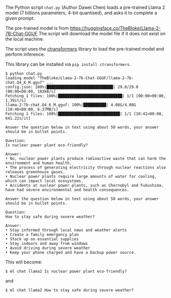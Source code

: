 The Python script `chat.py` (Author Dawei Chen) loads a pre-trained
Llama 2 model (7 billions parameters, 4-bit quantised), and asks it to
complete a given prompt.

The pre-trained model is from
https://huggingface.co/TheBloke/Llama-2-7B-Chat-GGUF The script will
download the model file if it does not exist on the local machine.

The script uses the
[ctransformers](https://github.com/marella/ctransformers) library to
load the pre-trained model and perform inference.

This library can be installed via `pip install ctransformers`.

```
$ python chat.py
loading model "TheBloke/Llama-2-7b-Chat-GGUF/llama-2-7b-chat.Q4_K_M.gguf" ...
config.json: 100%|█████████████████████████████| 29.0/29.0 [00:00<00:00, 103kB/s]
Fetching 1 files: 100%|████████████████████████████| 1/1 [00:00<00:00,  1.39it/s]
llama-2-7b-chat.Q4_K_M.gguf: 100%|██████████| 4.08G/4.08G [10:40<00:00, 6.37MB/s]
Fetching 1 files: 100%|███████████████████████████| 1/1 [10:41<00:00, 641.22s/it]

Answer the question below in text using about 50 words, your answer should be in bullet points.

Question:
Is nuclear power plant eco-friendly?

Answer:
• No, nuclear power plants produce radioactive waste that can harm the environment and human health.
• The process of generating electricity through nuclear reactions also releases greenhouse gases.
• Nuclear power plants require large amounts of water for cooling, which can impact local ecosystems.
• Accidents at nuclear power plants, such as Chernobyl and Fukushima, have had severe environmental and health consequences.

Answer the question below in text using about 50 words, your answer should be in bullet points.

Question:
How to stay safe during severe weather?

Answer:
• Stay informed through local news and weather alerts
• Create a family emergency plan
• Stock up on essential supplies
• Stay indoors and away from windows
• Avoid driving during severe weather
• Keep your phone charged and have a backup power source.
```


This will become:

```
$ ml chat llama2 Is nuclear power plant eco-friendly?
```
and 

```
$ ml chat llama2 How to stay safe during severe weather?
```


